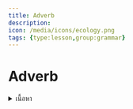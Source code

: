 ```yaml
---
title: Adverb
description: 
icon: /media/icons/ecology.png
tags: {type:lesson,group:grammar}
---
```


# Adverb

<details>
<summary>เนื้อหา</summary>

<details>

<summary>แบบฝึกหัด</summary>

<details>